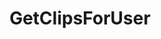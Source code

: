 ---
name: GetClipsForUser
title: GetClipsForUser
description: Fetch clips for a Twitch user, by username
parameters:
  - name: count
    import: twitch/clips/count
  - name: isFeatured
    import: twitch/clips/is-featured
---